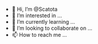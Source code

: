- 👋 Hi, I’m @Scatota
- 👀 I’m interested in ...
- 🌱 I’m currently learning ...
- 💞️ I’m looking to collaborate on ...
- 📫 How to reach me ...

<!---
Scatota/Scatota is a ✨ special ✨ repository because its `README.md` (this file) appears on your GitHub profile.
You can click the Preview link to take a look at your changes.
--->
